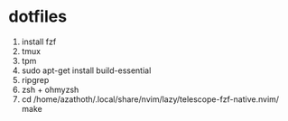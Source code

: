 # dotfiles

1. install fzf
2. tmux
3. tpm
4. sudo apt-get install build-essential
5. ripgrep
6. zsh + ohmyzsh
7. cd /home/azathoth/.local/share/nvim/lazy/telescope-fzf-native.nvim/
make

